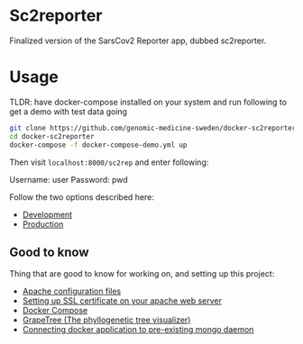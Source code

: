 # Sc2reporter
Finalized version of the SarsCov2 Reporter app, dubbed sc2reporter.


# Usage

TLDR:
have docker-compose installed on your system and run following to get a demo with test data going
```bash
git clone https://github.com/genomic-medicine-sweden/docker-sc2reporter
cd docker-sc2reporter
docker-compose -f docker-compose-demo.yml up
```
Then visit ``` localhost:8000/sc2rep ``` and enter following:

Username: user
Password: pwd

Follow the two options described here:
  * [Development](https://github.com/Fattigman/docker-sc2reporter/blob/main/docs/development.md)
  * [Production](https://github.com/Fattigman/docker-sc2reporter/blob/main/docs/production.md)

## Good to know
Thing that are good to know for working on, and setting up this project:
 * [Apache configuration files](https://httpd.apache.org/docs/2.4/configuring.html)
 * [Setting up SSL certificate on your apache web server](https://httpd.apache.org/docs/2.4/ssl/ssl_howto.html)
 * [Docker Compose](https://docs.docker.com/compose/)
 * [GrapeTree (The phyllogenetic tree visualizer)](https://achtman-lab.github.io/GrapeTree/documentation/developer/index.html)
 * [Connecting docker application to pre-existing mongo daemon](https://stackoverflow.com/questions/24319662/from-inside-of-a-docker-container-how-do-i-connect-to-the-localhost-of-the-mach/24326540#24326540)

